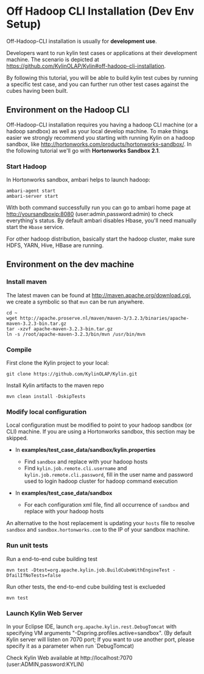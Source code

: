Off Hadoop CLI Installation (Dev Env Setup)
===
Off-Hadoop-CLI installation is usually for **development use**.

Developers want to run kylin test cases or applications at their development machine. The scenario is depicted at https://github.com/KylinOLAP/Kylin#off-hadoop-cli-installation.


By following this tutorial, you will be able to build kylin test cubes by running a specific test case, and you can further run other test cases against the cubes having been built.


## Environment on the Hadoop CLI

Off-Hadoop-CLI installation requires you having a hadoop CLI machine (or a hadoop sandbox) as well as your local develop machine. To make things easier we strongly recommend you starting with running Kylin on a hadoop sandbox, like <http://hortonworks.com/products/hortonworks-sandbox/>. In the following tutorial we'll go with **Hortonworks Sandbox 2.1**. 

### Start Hadoop

In Hortonworks sandbox, ambari helps to launch hadoop:

	ambari-agent start
	ambari-server start
	
With both command successfully run you can go to ambari home page at <http://yoursandboxip:8080> (user:admin,password:admin) to check everything's status. By default ambari disables Hbase, you'll need manually start the `Hbase` service.

For other hadoop distribution, basically start the hadoop cluster, make sure HDFS, YARN, Hive, HBase are running.


## Environment on the dev machine

### Install maven

The latest maven can be found at <http://maven.apache.org/download.cgi>, we create a symbolic so that `mvn` can be run anywhere.

	cd ~
	wget http://apache.proserve.nl/maven/maven-3/3.2.3/binaries/apache-maven-3.2.3-bin.tar.gz
	tar -xzvf apache-maven-3.2.3-bin.tar.gz 
	ln -s /root/apache-maven-3.2.3/bin/mvn /usr/bin/mvn

### Compile

First clone the Kylin project to your local:

	git clone https://github.com/KylinOLAP/Kylin.git
	
Install Kylin artifacts to the maven repo

	mvn clean install -DskipTests

### Modify local configuration

Local configuration must be modified to point to your hadoop sandbox (or CLI) machine. If you are using a Hortonworks sandbox, this section may be skipped.

* In **examples/test_case_data/sandbox/kylin.properties**
   * Find `sandbox` and replace with your hadoop hosts
   * Find `kylin.job.remote.cli.username` and `kylin.job.remote.cli.password`, fill in the user name and password used to login hadoop cluster for hadoop command execution

* In **examples/test_case_data/sandbox**
   * For each configuration xml file, find all occurrence of `sandbox` and replace with your hadoop hosts

An alternative to the host replacement is updating your `hosts` file to resolve `sandbox` and `sandbox.hortonworks.com` to the IP of your sandbox machine.

### Run unit tests

Run a end-to-end cube building test
 
	mvn test -Dtest=org.apache.kylin.job.BuildCubeWithEngineTest -DfailIfNoTests=false
	
Run other tests, the end-to-end cube building test is exclueded

	mvn test

### Launch Kylin Web Server

In your Eclipse IDE, launch `org.apache.kylin.rest.DebugTomcat` with specifying VM arguments "-Dspring.profiles.active=sandbox". (By default Kylin server will listen on 7070 port; If you want to use another port, please specify it as a parameter when run `DebugTomcat)

Check Kylin Web available at http://localhost:7070 (user:ADMIN,password:KYLIN)

